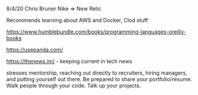 8/4/20
Chris Bruner
Nike => New Relic

Recommends learning about AWS and Docker, Clod stuff

https://www.humblebundle.com/books/programming-languages-oreilly-books

https://usepanda.com/

https://thenews.im/ - keeping current in tech news

stresses mentorship, reaching out directly to recruiters, hiring managers, and putting yourself out there.  Be prepared to share your portfolio/resume.  Walk people through your code.  Talk up your projects.
